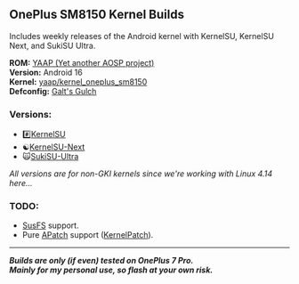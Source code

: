 ## OnePlus SM8150 Kernel Builds

Includes weekly releases of the Android kernel with KernelSU, KernelSU Next, and SukiSU Ultra.

**ROM:** [YAAP (Yet another AOSP project)](https://github.com/YAAP)\
**Version:** Android 16\
**Kernel:** [yaap/kernel_oneplus_sm8150](https://github.com/yaap/kernel_oneplus_sm8150)\
**Defconfig:** [Galt's Gulch](https://github.com/yaap/kernel_oneplus_sm8150/blob/sixteen/arch/arm64/configs/gulch_defconfig)

### Versions:
- #️⃣[KernelSU](https://github.com/rsuntk/KernelSU)
- ☯️[KernelSU-Next](https://github.com/KernelSU-Next/KernelSU-Next)
- 🙀[SukiSU-Ultra](https://github.com/SukiSU-Ultra/SukiSU-Ultra)

*All versions are for non-GKI kernels since we're working with Linux 4.14 here...*

### TODO:
- [SusFS](github.com/kutemeikito/susfs4ksu/tree/kernel-4.14) support.
- Pure [APatch](https://github.com/bmax121/APatch) support ([KernelPatch](https://github.com/bmax121/KernelPatch/)).

---

***Builds are only (if even) tested on OnePlus 7 Pro.***\
***Mainly for my personal use, so flash at your own risk.***
